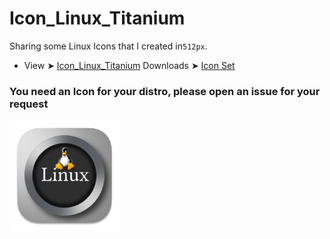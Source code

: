 # Icon_Linux_Titanium
Sharing some Linux Icons that I created in`512px`.
- View ➤ [Icon_Linux_Titanium](https://github.com/chris1111/Icon_Linux_Titanium/tree/main/Icon_Linux) Downloads ➤ [Icon Set](https://minhaskamal.github.io/DownGit/#/home?url=https://github.com/chris1111/Icon_Linux_Titanium/tree/main/Icon_Linux)

### You need an Icon for your distro, please open an issue for your request

<img src="Icon_Linux/Icon.png" alt="Github Project" style="width:35%;"> 

